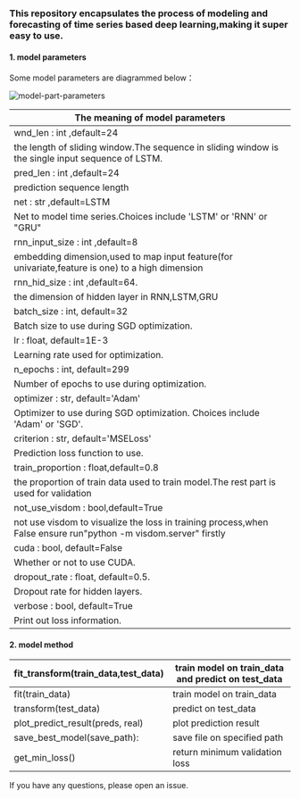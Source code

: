 ### This repository encapsulates the process of modeling and forecasting of time series based deep learning,making it super easy  to use.

#### 1. model parameters

Some model parameters are diagrammed below：

![model-part-parameters](https://github.com/yyqcs/time-series-model/blob/master/fig/model-part-parameters.jpg)

| The meaning of model parameters                              |
| ------------------------------------------------------------ |
| wnd_len : int ,default=24                                    |
| the length of sliding window.The sequence in sliding window is the  single input sequence of LSTM. |
| pred_len : int ,default=24                                   |
| prediction sequence length                                   |
| net : str ,default=LSTM                                      |
| Net to model time series.Choices include 'LSTM' or 'RNN' or  "GRU" |
| rnn_input_size : int ,default=8                              |
| embedding dimension,used to map input feature(for univariate,feature  is one) to a high dimension |
| rnn_hid_size : int ,default=64.                              |
| the dimension of hidden layer in RNN,LSTM,GRU                |
| batch_size : int, default=32                                 |
| Batch size to use during SGD optimization.                   |
| lr : float, default=1E-3                                     |
| Learning rate used for optimization.                         |
| n_epochs : int, default=299                                  |
| Number of epochs to use during optimization.                 |
| optimizer : str, default='Adam'                              |
| Optimizer to use during SGD optimization. Choices include 'Adam' or  'SGD'. |
| criterion : str, default='MSELoss'                           |
| Prediction loss function to use.                             |
| train_proportion : float,default=0.8                         |
| the proportion of train data used to train model.The rest part is used  for validation |
| not_use_visdom : bool,default=True                           |
| not use visdom to visualize the loss in training process,when False  ensure run"python -m visdom.server" firstly |
| cuda : bool, default=False                                   |
| Whether or not to use CUDA.                                  |
| dropout_rate : float, default=0.5.                           |
| Dropout rate for hidden layers.                              |
| verbose : bool, default=True                                 |
| Print out loss information.                                  |

#### 2. model method

| fit_transform(train_data,test_data) | train model on train_data and predict on test_data |
| ----------------------------------- | -------------------------------------------------- |
| fit(train_data)                     | train model on train_data                          |
| transform(test_data)                | predict on test_data                               |
| plot_predict_result(preds, real)    | plot prediction result                             |
| save_best_model(save_path):         | save file on specified path                        |
| get_min_loss()                      | return minimum validation loss                     |

If you have any questions, please open an issue.

